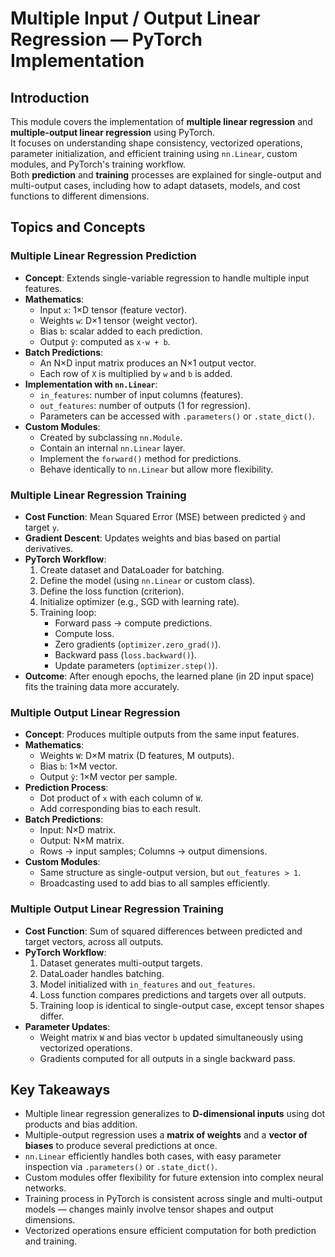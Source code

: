 # Multiple Input / Output Linear Regression — PyTorch Implementation

## Introduction

This module covers the implementation of **multiple linear regression** and **multiple-output linear regression** using PyTorch.  
It focuses on understanding shape consistency, vectorized operations, parameter initialization, and efficient training using `nn.Linear`, custom modules, and PyTorch's training workflow.  
Both **prediction** and **training** processes are explained for single-output and multi-output cases, including how to adapt datasets, models, and cost functions to different dimensions.

## Topics and Concepts

### **Multiple Linear Regression Prediction**

- **Concept**: Extends single-variable regression to handle multiple input features.
- **Mathematics**:
  - Input `x`: 1×D tensor (feature vector).
  - Weights `w`: D×1 tensor (weight vector).
  - Bias `b`: scalar added to each prediction.
  - Output `ŷ`: computed as `x·w + b`.
- **Batch Predictions**:
  - An N×D input matrix produces an N×1 output vector.
  - Each row of `X` is multiplied by `w` and `b` is added.
- **Implementation with `nn.Linear`**:
  - `in_features`: number of input columns (features).
  - `out_features`: number of outputs (1 for regression).
  - Parameters can be accessed with `.parameters()` or `.state_dict()`.
- **Custom Modules**:
  - Created by subclassing `nn.Module`.
  - Contain an internal `nn.Linear` layer.
  - Implement the `forward()` method for predictions.
  - Behave identically to `nn.Linear` but allow more flexibility.

### **Multiple Linear Regression Training**

- **Cost Function**: Mean Squared Error (MSE) between predicted `ŷ` and target `y`.
- **Gradient Descent**: Updates weights and bias based on partial derivatives.
- **PyTorch Workflow**:
  1. Create dataset and DataLoader for batching.
  2. Define the model (using `nn.Linear` or custom class).
  3. Define the loss function (criterion).
  4. Initialize optimizer (e.g., SGD with learning rate).
  5. Training loop:
     - Forward pass → compute predictions.
     - Compute loss.
     - Zero gradients (`optimizer.zero_grad()`).
     - Backward pass (`loss.backward()`).
     - Update parameters (`optimizer.step()`).
- **Outcome**: After enough epochs, the learned plane (in 2D input space) fits the training data more accurately.

### **Multiple Output Linear Regression**

- **Concept**: Produces multiple outputs from the same input features.
- **Mathematics**:
  - Weights `W`: D×M matrix (D features, M outputs).
  - Bias `b`: 1×M vector.
  - Output `ŷ`: 1×M vector per sample.
- **Prediction Process**:
  - Dot product of `x` with each column of `W`.
  - Add corresponding bias to each result.
- **Batch Predictions**:
  - Input: N×D matrix.
  - Output: N×M matrix.
  - Rows → input samples; Columns → output dimensions.
- **Custom Modules**:
  - Same structure as single-output version, but `out_features > 1`.
  - Broadcasting used to add bias to all samples efficiently.

### **Multiple Output Linear Regression Training**

- **Cost Function**: Sum of squared differences between predicted and target vectors, across all outputs.
- **PyTorch Workflow**:
  1. Dataset generates multi-output targets.
  2. DataLoader handles batching.
  3. Model initialized with `in_features` and `out_features`.
  4. Loss function compares predictions and targets over all outputs.
  5. Training loop is identical to single-output case, except tensor shapes differ.
- **Parameter Updates**:
  - Weight matrix `W` and bias vector `b` updated simultaneously using vectorized operations.
  - Gradients computed for all outputs in a single backward pass.

## Key Takeaways

- Multiple linear regression generalizes to **D-dimensional inputs** using dot products and bias addition.
- Multiple-output regression uses a **matrix of weights** and a **vector of biases** to produce several predictions at once.
- `nn.Linear` efficiently handles both cases, with easy parameter inspection via `.parameters()` or `.state_dict()`.
- Custom modules offer flexibility for future extension into complex neural networks.
- Training process in PyTorch is consistent across single and multi-output models — changes mainly involve tensor shapes and output dimensions.
- Vectorized operations ensure efficient computation for both prediction and training.
